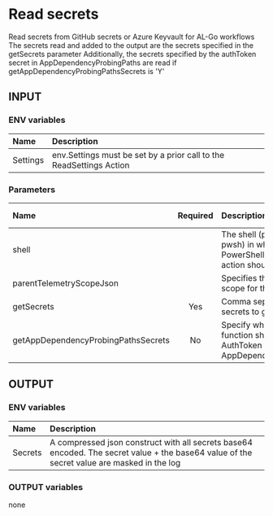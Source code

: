 # Read secrets
Read secrets from GitHub secrets or Azure Keyvault for AL-Go workflows
The secrets read and added to the output are the secrets specified in the getSecrets parameter
Additionally, the secrets specified by the authToken secret in AppDependencyProbingPaths are read if getAppDependencyProbingPathsSecrets is 'Y'

## INPUT

### ENV variables
| Name | Description |
| :-- | :-- |
| Settings | env.Settings must be set by a prior call to the ReadSettings Action |

### Parameters
| Name | Required | Description | Default value |
| :-- | :-: | :-- | :-- |
| shell | | The shell (powershell or pwsh) in which the PowerShell script in this action should run | powershell |
| parentTelemetryScopeJson | | Specifies the parent telemetry scope for the telemetry signal | {} |
| getSecrets | Yes | Comma separated list of secrets to get | |
| getAppDependencyProbingPathsSecrets | No | Specify whether or not the function should also get AuthToken secrets from AppDependencyProbingPaths | N |

## OUTPUT

### ENV variables
| Name | Description |
| :-- | :-- |
| Secrets | A compressed json construct with all secrets base64 encoded. The secret value + the base64 value of the secret value are masked in the log |

### OUTPUT variables
none
